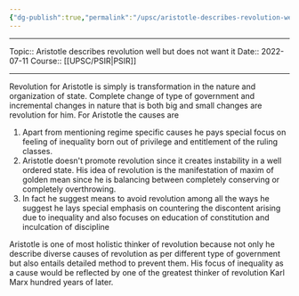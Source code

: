 ```yaml
---
{"dg-publish":true,"permalink":"/upsc/aristotle-describes-revolution-well-but-does-not-want-it/"}
---
```


----
Topic:: Aristotle describes revolution well but does not want it
Date:: 2022-07-11
Course:: [[UPSC/PSIR\|PSIR]] 

----

Revolution for Aristotle is simply is transformation in the nature and organization of state. 
Complete change of type of government and incremental changes in nature that is both big and small changes are revolution for him. 
For Aristotle the causes are 
1. Apart from mentioning regime specific causes he pays special focus on feeling of inequality born out of privilege and entitlement of the ruling classes. 
2. Aristotle doesn't promote revolution since it creates instability in a well ordered state. His idea of revolution is the manifestation of maxim of golden mean since he is balancing between completely conserving or completely overthrowing. 
3. In fact he suggest means to avoid revolution among all the ways he suggest he lays special emphasis on countering the discontent arising due to inequality and also focuses on education of constitution and inculcation of discipline 

Aristotle is one of most holistic thinker of revolution because not only he describe diverse causes of revolution as per different type of government but also entails detailed method to prevent them. His focus of inequality as a cause would be reflected by one of the greatest thinker of revolution Karl Marx hundred years of later. 